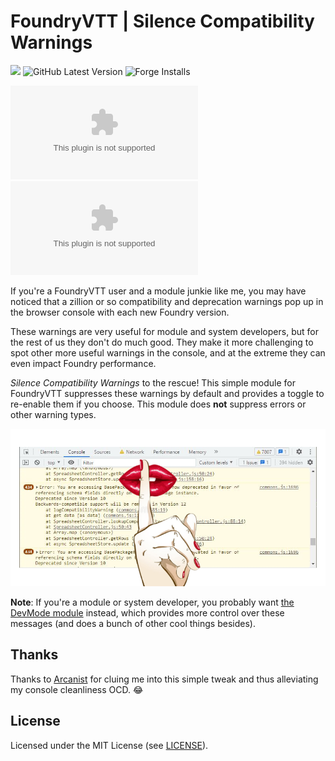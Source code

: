 # FoundryVTT | Silence Compatibility Warnings

![](https://img.shields.io/badge/Foundry-v11-informational)
![GitHub Latest Version](https://img.shields.io/github/v/release/dor-fvtt-released-modules/silence-compatibility-warnings?sort=semver)
![Forge Installs](https://img.shields.io/badge/dynamic/json?label=Forge%20Installs&query=package.installs&suffix=%25&url=https%3A%2F%2Fforge-vtt.com%2Fapi%2Fbazaar%2Fpackage%2Fsilence-compatibility-warnings&colorB=4aa94a)

![GitHub All Releases](https://img.shields.io/github/downloads/dor-fvtt-released-modules/silence-compatibility-warnings/module.zip)
![Latest Release Download Count](https://img.shields.io/github/downloads/dor-fvtt-released-modules/silence-compatibility-warnings/latest/module.zip)

If you're a FoundryVTT user and a module junkie like me, you may have noticed that a zillion or so compatibility and deprecation warnings pop up in the browser console with each new Foundry version.

These warnings are very useful for module and system developers, but for the rest of us they don't do much good.
They make it more challenging to spot other more useful warnings in the console, and at the extreme they can even impact Foundry performance.

*Silence Compatibility Warnings* to the rescue! This simple module for FoundryVTT suppresses these warnings by default and provides a toggle to re-enable them if you choose. This module does **not** suppress errors or other warning types.

![Preview](https://raw.githubusercontent.com/dor-fvtt-released-modules/silence-compatibility-warnings/master/images/silence.png)

**Note**: If you're a module or system developer, you probably want [the DevMode module](https://foundryvtt.com/packages/_dev-mode) instead, which provides more control over these messages (and does a bunch of other cool things besides).

## Thanks
Thanks to [Arcanist](https://github.com/arcanistzed) for cluing me into this simple tweak and thus alleviating my console cleanliness OCD. 😂

## License
Licensed under the MIT License (see [LICENSE](LICENSE)).